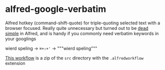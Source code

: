 alfred-google-verbatim
======================

Alfred hotkey (command-shift-quote) for triple-quoting selected text with a browser focused. Really quite unnecessary but turned out to be [dead simple](http://support.alfredapp.com/workflows:config:triggers-hotkey) in Alfred, and is handy if you commonly need verbatim keywords in your googlings

wierd speling -> `⌘+⇧+'` -> """wierd speling"""

[This workflow](https://github.com/heptal/alfred-google-verbatim/raw/master/Verbatim%20Google%20Search.alfredworkflow) is a zip of the `src` directory with the `.alfredworkflow` extension
